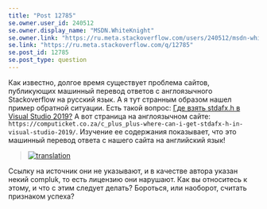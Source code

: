 ```yaml
---
title: "Post 12785"
se.owner.user_id: 240512
se.owner.display_name: "MSDN.WhiteKnight"
se.owner.link: "https://ru.meta.stackoverflow.com/users/240512/msdn-whiteknight"
se.link: "https://ru.meta.stackoverflow.com/q/12785"
se.post_id: 12785
se.post_type: question
---
```

<p>Как известно, долгое время существует проблема сайтов, публикующих машинный перевод ответов с англоязычного Stackoverflow на русский язык. А я тут странным образом нашел пример обратной ситуации. Есть такой вопрос: <a href="https://ru.stackoverflow.com/questions/1031695/">Где взять stdafx.h в Visual Studio 2019?</a> А вот страница на англоязычном сайте: <code>https://computicket.co.za/c_plus_plus-where-can-i-get-stdafx-h-in-visual-studio-2019/</code>. Изучение ее содержания показывает, что это машинный перевод ответа с нашего сайта на английский язык!</p>
<blockquote>
<p><a href="https://i.stack.imgur.com/PjsAH.png" rel="nofollow noreferrer"><img src="https://i.stack.imgur.com/PjsAH.png" alt="translation" /></a></p>
</blockquote>
<p>Ссылку на источник они не указывают, и в качестве автора указан некий compluk, то есть лицензию они нарушают. Как вы относитесь к этому, и что с этим следует делать? Бороться, или наоборот, считать признаком успеха?</p>
